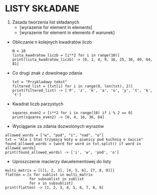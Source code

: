 # LISTY SKŁADANE
1. Zasada tworzenia list składanych
   - [wyrazenie for element in elements]
   - [wyrazenie for element in elements if warunek]
- Obliczanie n kolejnych kwadratów liczb
    ```
    N = 10
    lista_kwadratow_liczb = [i**2 for i in range(10)]
    print(lista_kwadratow_liczb) -> [0, 1, 4, 9, 16, 25, 36, 49, 64, 81]
    ```
- Co drugi znak z dowolnego zdania 
   ```
   txt = "Przykladowy tekst"
   filtered_list = [txt[i] for i in range(0, len(txt), 2)]
   print(filtered_list) -> ['P', 'z', 'k', 'a', 'o', 'y', 't', 'k', 't']
   ```
- Kwadrat liczb parzystych
    ```
    squares_even2 = [i**2 for i in range(10) if i % 2 == 0]
    print(squares_even2) -> [0, 4, 16, 36, 64]
    ```
- Wyciąganie za zdania dozwolonych wyrazów
```
allowed_words = ["w", "pod", "i", "nad", "o"]
txt = "Ala i Staś trzymają koty w piwnicy pod kuchnią o świcie"
found_allowed_words = [word for word in txt.split() if word in allowed_words]
print(found_allowed_words) -> ['i', 'w', 'pod', 'o']
``` 
- Uproszczenie macierzy dwuelementowej do listy
```
multi_matrix = [[[1, 2, 3], [4, 5, 6], [7, 8, 9]]]
flatten = [x for sublist in multi_matrix
           for subsublist in sublist
           for x in subsublist]
print(flatten) -> [1, 2, 3, 4, 5, 6, 7, 8, 9]
```